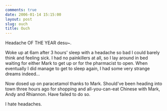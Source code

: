 ```yaml
---
comments: true
date: 2006-01-14 15:15:00
layout: post
slug: ouch
title: Ouch
---
```


Headache OF THE YEAR desu~.  

Woke up at 6am after 3 hours' sleep with a headache so bad I could barely think and feeling sick.  I had no painkillers at all, so I lay around in bed waiting for either Mark to get up or for the pharmacist to open.  When eventually I did manage to get to sleep again, I had some very strange dreams indeed...  

Now dosed up on paracetamol thanks to Mark.  Should've been heading into town three hours ago for shopping and all-you-can-eat Chinese with Mark, Andy and Rhiannon.  Have failed to do so.  

I hate headaches.
